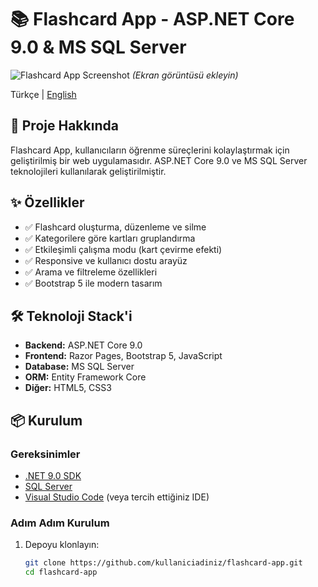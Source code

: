 # 📚 Flashcard App - ASP.NET Core 9.0 & MS SQL Server

![Flashcard App Screenshot](https://via.placeholder.com/800x400.png?text=Flashcard+App+Screenshot)
*(Ekran görüntüsü ekleyin)*

Türkçe | [English](#-english-version)

## 🌟 Proje Hakkında

Flashcard App, kullanıcıların öğrenme süreçlerini kolaylaştırmak için geliştirilmiş bir web uygulamasıdır. ASP.NET Core 9.0 ve MS SQL Server teknolojileri kullanılarak geliştirilmiştir.

## ✨ Özellikler

- ✅ Flashcard oluşturma, düzenleme ve silme
- ✅ Kategorilere göre kartları gruplandırma
- ✅ Etkileşimli çalışma modu (kart çevirme efekti)
- ✅ Responsive ve kullanıcı dostu arayüz
- ✅ Arama ve filtreleme özellikleri
- ✅ Bootstrap 5 ile modern tasarım

## 🛠️ Teknoloji Stack'i

- **Backend:** ASP.NET Core 9.0
- **Frontend:** Razor Pages, Bootstrap 5, JavaScript
- **Database:** MS SQL Server
- **ORM:** Entity Framework Core
- **Diğer:** HTML5, CSS3

## 📦 Kurulum

### Gereksinimler
- [.NET 9.0 SDK](https://dotnet.microsoft.com/download)
- [SQL Server](https://www.microsoft.com/tr-tr/sql-server/sql-server-downloads)
- [Visual Studio Code](https://code.visualstudio.com/) (veya tercih ettiğiniz IDE)

### Adım Adım Kurulum

1. Depoyu klonlayın:
   ```bash
   git clone https://github.com/kullaniciadiniz/flashcard-app.git
   cd flashcard-app